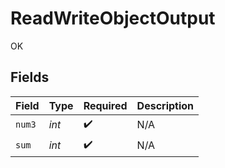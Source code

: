 # ReadWriteObjectOutput

OK


## Fields

| Field              | Type               | Required           | Description        |
| ------------------ | ------------------ | ------------------ | ------------------ |
| `num3`             | *int*              | :heavy_check_mark: | N/A                |
| `sum`              | *int*              | :heavy_check_mark: | N/A                |